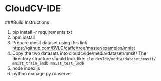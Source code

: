 # CloudCV-IDE
###Build Instructions
1. pip install -r requirements.txt
2. npm install
3. Prepare mnsit dataset using this link https://github.com/BVLC/caffe/tree/master/examples/mnist
4. Copy the two datasets into cloudcvIde/media/dataset/mnsit/
The directory structure should look like:
`cloudcvIde/media/dataset/mnsit/
    mnist_train_lmdb
    mnist_test_lmdb`
5. node index.js
6. python manage.py runserver
